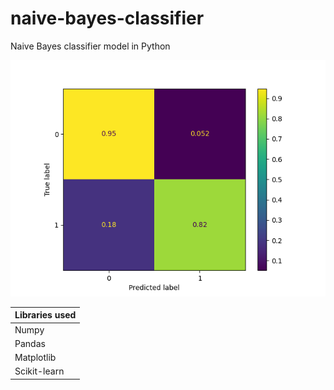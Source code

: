 # naive-bayes-classifier
Naive Bayes classifier model in Python

![image](plot.png)

| Libraries used |
| --- |
| Numpy |
| Pandas |
| Matplotlib |
| Scikit-learn |
